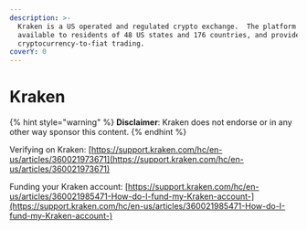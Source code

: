 ```yaml
---
description: >-
  Kraken is a US operated and regulated crypto exchange.  The platform is
  available to residents of 48 US states and 176 countries, and provides
  cryptocurrency-to-fiat trading.
coverY: 0
---
```


# Kraken

{% hint style="warning" %}
**Disclaimer**: Kraken does not endorse or in any other way sponsor this content.
{% endhint %}

Verifying on Kraken: [https://support.kraken.com/hc/en-us/articles/360021973671](https://support.kraken.com/hc/en-us/articles/360021973671)

Funding your Kraken account: [https://support.kraken.com/hc/en-us/articles/360021985471-How-do-I-fund-my-Kraken-account-](https://support.kraken.com/hc/en-us/articles/360021985471-How-do-I-fund-my-Kraken-account-)
